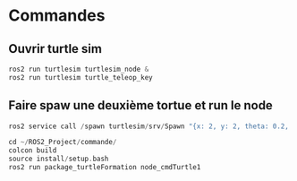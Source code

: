 # Commandes
## Ouvrir turtle sim
```cpp
ros2 run turtlesim turtlesim_node &
ros2 run turtlesim turtle_teleop_key
```
## Faire spaw une deuxième tortue et run le node
```cpp
ros2 service call /spawn turtlesim/srv/Spawn "{x: 2, y: 2, theta: 0.2, name: 'turtleFollower'}"
```

```cpp
cd ~/ROS2_Project/commande/
colcon build
source install/setup.bash
ros2 run package_turtleFormation node_cmdTurtle1
```
